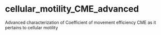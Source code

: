 # cellular_motility_CME_advanced
Advanced characterization of Coefficient of movement efficiency CME as it pertains to cellular motility 
